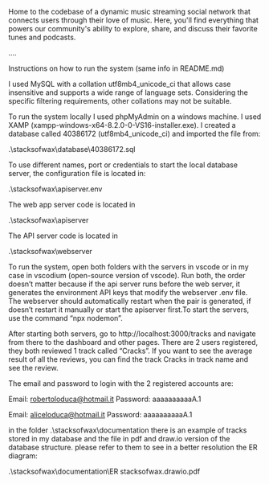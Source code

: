 Home to the codebase of a dynamic music streaming social network that connects users through their love of music. Here, you'll find everything that powers our community's ability to explore, share, and discuss their favorite tunes and podcasts.

....

Instructions on how to run the system (same info in README.md) 

I used MySQL with a collation utf8mb4_unicode_ci that allows case insensitive and supports a wide range of language sets. Considering the specific filtering requirements, other collations may not be suitable. 

To run the system locally I used phpMyAdmin on a windows machine. I used XAMP (xampp-windows-x64-8.2.0-0-VS16-installer.exe). I created a database called 40386172 (utf8mb4_unicode_ci) and imported the file from: 

.\stacksofwax\database\40386172.sql 

 

To use different names, port or credentials to start the local database server, the configuration file is located in: 

.\stacksofwax\apiserver\.env 

 

The web app server code is located in 

.\stacksofwax\apiserver 

 

The API server code is located in 

.\stacksofwax\webserver 

 

To run the system, open both folders with the servers in vscode or in my case in vscodium (open-source version of vscode). Run both, the order doesn’t matter because if the api server runs before the web server, it generates the environment API keys that modify the webserver .env file. The webserver should automatically restart when the pair is generated, if doesn’t restart it manually or start the apiserver first.To start the servers, use the command “npx nodemon”. 

After starting both servers, go to http://localhost:3000/tracks and navigate from there to the dashboard and other pages. There are 2 users registered, they both reviewed 1 track called “Cracks”. If you want to see the average result of all the reviews, you can find the track Cracks in track name and see the review. 

The email and password to login with the 2 registered accounts are: 

Email: robertoloduca@hotmail.it 
Password: aaaaaaaaaaA.1

Email: aliceloduca@hotmail.it 
Password: aaaaaaaaaaA.1

in the folder .\stacksofwax\documentation there is an example of tracks stored in my database and the file in pdf and draw.io version of the database structure. please refer to them to see in a better resolution the ER diagram:

.\stacksofwax\documentation\ER stacksofwax.drawio.pdf